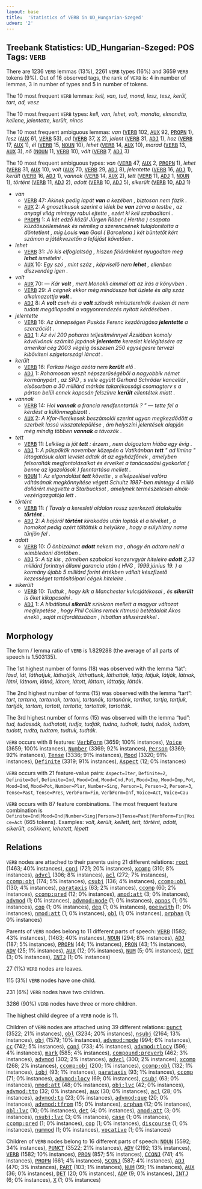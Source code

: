 ```yaml
---
layout: base
title:  'Statistics of VERB in UD_Hungarian-Szeged'
udver: '2'
---
```


## Treebank Statistics: UD_Hungarian-Szeged: POS Tags: `VERB`

There are 1236 `VERB` lemmas (13%), 2261 `VERB` types (16%) and 3659 `VERB` tokens (9%).
Out of 16 observed tags, the rank of `VERB` is: 4 in number of lemmas, 3 in number of types and 5 in number of tokens.

The 10 most frequent `VERB` lemmas: <em>kell, van, tud, mond, lesz, tesz, kerül, tart, ad, vesz</em>

The 10 most frequent `VERB` types:  <em>kell, van, lehet, volt, mondta, elmondta, kellene, jelentette, került, nincs</em>

The 10 most frequent ambiguous lemmas: <em>van</em> (<tt><a href="hu_szeged-pos-VERB.html">VERB</a></tt> 102, <tt><a href="hu_szeged-pos-AUX.html">AUX</a></tt> 92, <tt><a href="hu_szeged-pos-PROPN.html">PROPN</a></tt> 1), <em>lesz</em> (<tt><a href="hu_szeged-pos-AUX.html">AUX</a></tt> 61, <tt><a href="hu_szeged-pos-VERB.html">VERB</a></tt> 53), <em>ad</em> (<tt><a href="hu_szeged-pos-VERB.html">VERB</a></tt> 37, <tt><a href="hu_szeged-pos-X.html">X</a></tt> 2), <em>jelent</em> (<tt><a href="hu_szeged-pos-VERB.html">VERB</a></tt> 31, <tt><a href="hu_szeged-pos-ADJ.html">ADJ</a></tt> 1), <em>hoz</em> (<tt><a href="hu_szeged-pos-VERB.html">VERB</a></tt> 17, <tt><a href="hu_szeged-pos-AUX.html">AUX</a></tt> 1), <em>él</em> (<tt><a href="hu_szeged-pos-VERB.html">VERB</a></tt> 15, <tt><a href="hu_szeged-pos-NOUN.html">NOUN</a></tt> 10), <em>lehet</em> (<tt><a href="hu_szeged-pos-VERB.html">VERB</a></tt> 14, <tt><a href="hu_szeged-pos-AUX.html">AUX</a></tt> 10), <em>marad</em> (<tt><a href="hu_szeged-pos-VERB.html">VERB</a></tt> 13, <tt><a href="hu_szeged-pos-AUX.html">AUX</a></tt> 3), <em>nő</em> (<tt><a href="hu_szeged-pos-NOUN.html">NOUN</a></tt> 11, <tt><a href="hu_szeged-pos-VERB.html">VERB</a></tt> 10), <em>vált</em> (<tt><a href="hu_szeged-pos-VERB.html">VERB</a></tt> 7, <tt><a href="hu_szeged-pos-ADJ.html">ADJ</a></tt> 3)

The 10 most frequent ambiguous types:  <em>van</em> (<tt><a href="hu_szeged-pos-VERB.html">VERB</a></tt> 47, <tt><a href="hu_szeged-pos-AUX.html">AUX</a></tt> 2, <tt><a href="hu_szeged-pos-PROPN.html">PROPN</a></tt> 1), <em>lehet</em> (<tt><a href="hu_szeged-pos-VERB.html">VERB</a></tt> 31, <tt><a href="hu_szeged-pos-AUX.html">AUX</a></tt> 10), <em>volt</em> (<tt><a href="hu_szeged-pos-AUX.html">AUX</a></tt> 70, <tt><a href="hu_szeged-pos-VERB.html">VERB</a></tt> 29, <tt><a href="hu_szeged-pos-ADJ.html">ADJ</a></tt> 8), <em>jelentette</em> (<tt><a href="hu_szeged-pos-VERB.html">VERB</a></tt> 16, <tt><a href="hu_szeged-pos-ADJ.html">ADJ</a></tt> 1), <em>került</em> (<tt><a href="hu_szeged-pos-VERB.html">VERB</a></tt> 16, <tt><a href="hu_szeged-pos-ADJ.html">ADJ</a></tt> 1), <em>vannak</em> (<tt><a href="hu_szeged-pos-VERB.html">VERB</a></tt> 14, <tt><a href="hu_szeged-pos-AUX.html">AUX</a></tt> 2), <em>tett</em> (<tt><a href="hu_szeged-pos-VERB.html">VERB</a></tt> 11, <tt><a href="hu_szeged-pos-ADJ.html">ADJ</a></tt> 1, <tt><a href="hu_szeged-pos-NOUN.html">NOUN</a></tt> 1), <em>történt</em> (<tt><a href="hu_szeged-pos-VERB.html">VERB</a></tt> 11, <tt><a href="hu_szeged-pos-ADJ.html">ADJ</a></tt> 2), <em>adott</em> (<tt><a href="hu_szeged-pos-VERB.html">VERB</a></tt> 10, <tt><a href="hu_szeged-pos-ADJ.html">ADJ</a></tt> 5), <em>sikerült</em> (<tt><a href="hu_szeged-pos-VERB.html">VERB</a></tt> 10, <tt><a href="hu_szeged-pos-ADJ.html">ADJ</a></tt> 1)


* <em>van</em>
  * <tt><a href="hu_szeged-pos-VERB.html">VERB</a></tt> 47: <em>Akinek pedig lapát <b>van</b> a kezében , biztosan nem fázik .</em>
  * <tt><a href="hu_szeged-pos-AUX.html">AUX</a></tt> 2: <em>A gnosztikusok szerint a lélek be <b>van</b> zárva a testbe , az anyagi világ mintegy rabul ejtette , ezért ki kell szabadítani .</em>
  * <tt><a href="hu_szeged-pos-PROPN.html">PROPN</a></tt> 1: <em>A két edző közül Jürgen Röber ( Hertha ) csapata küzdőszellemének és némileg a szerencsének tulajdonította a döntetlent , míg Louis <b>van</b> Gaal ( Barcelona ) két büntetőt kért számon a játékvezetőn a lefújást követően .</em>
* <em>lehet</em>
  * <tt><a href="hu_szeged-pos-VERB.html">VERB</a></tt> 31: <em>Jó kis elfoglaltság , hiszen félóránként nyugodtan meg <b>lehet</b> ismételni .</em>
  * <tt><a href="hu_szeged-pos-AUX.html">AUX</a></tt> 10: <em>Egy szó , mint száz , képviselő nem <b>lehet</b> , ellenben díszvendég igen .</em>
* <em>volt</em>
  * <tt><a href="hu_szeged-pos-AUX.html">AUX</a></tt> 70: <em>— Kár <b>volt</b> , mert Monokli címmel ott az írás a könyvben .</em>
  * <tt><a href="hu_szeged-pos-VERB.html">VERB</a></tt> 29: <em>A cégnek ekkor még mindössze hat üzlete és alig száz alkalmazottja <b>volt</b> .</em>
  * <tt><a href="hu_szeged-pos-ADJ.html">ADJ</a></tt> 8: <em>A <b>volt</b> cseh és a <b>volt</b> szlovák miniszterelnök éveken át nem tudott megállapodni a vagyonrendezés nyitott kérdésében .</em>
* <em>jelentette</em>
  * <tt><a href="hu_szeged-pos-VERB.html">VERB</a></tt> 16: <em>Az ünnepségen Puskás Ferenc kezdőrúgása <b>jelentette</b> a szenzációt .</em>
  * <tt><a href="hu_szeged-pos-ADJ.html">ADJ</a></tt> 1: <em>Az évi 200 poharas teljesítménnyel Ázsiában komoly kávéivónak számító japánok <b>jelentette</b> kereslet kielégítésére az amerikai cég 2003 végéig összesen 250 egységesre tervezi kibővíteni szigetországi láncát .</em>
* <em>került</em>
  * <tt><a href="hu_szeged-pos-VERB.html">VERB</a></tt> 16: <em>Farkas Helga azóta nem <b>került</b> elő .</em>
  * <tt><a href="hu_szeged-pos-ADJ.html">ADJ</a></tt> 1: <em>Rohamosan veszít népszerűségéből a nagyobbik német kormánypárt , az SPD , s vele együtt Gerhard Schröder kancellár , elsősorban a 30 milliárd márkás takarékossági csomagterv s a párton belül ennek kapcsán felszínre <b>került</b> ellentétek miatt .</em>
* <em>vannak</em>
  * <tt><a href="hu_szeged-pos-VERB.html">VERB</a></tt> 14: <em>Hol <b>vannak</b> a francia rendfenntartók ? " — tette fel a kérdést a különmegbízott .</em>
  * <tt><a href="hu_szeged-pos-AUX.html">AUX</a></tt> 2: <em>A Kfor-illetékesek beszámolói szerint ugyan megkezdődött a szerbek lassú visszatelepülése , ám helyszíni jelentések alapján még mindig többen <b>vannak</b> a távozók .</em>
* <em>tett</em>
  * <tt><a href="hu_szeged-pos-VERB.html">VERB</a></tt> 11: <em>Lelkileg is jót <b>tett</b> : érzem , nem dolgoztam hiába egy évig .</em>
  * <tt><a href="hu_szeged-pos-ADJ.html">ADJ</a></tt> 1: <em>A püspökök november közepén a Vatikánban <b>tett</b> " ad limina " látogatásuk alatt levelet adtak át az egyházfőnek , amelyben felsorolták megfontolásaikat és érveiket a tanácsadási gyakorlat ( benne az igazolások ) fenntartása mellett .</em>
  * <tt><a href="hu_szeged-pos-NOUN.html">NOUN</a></tt> 1: <em>Az elgondolást <b>tett</b> követte , s elképzelései valóra váltásának megkönnyítése végett Schultz 1987-ben mintegy 4 millió dollárért megvette a Starbucksot , amelynek természetesen elnök-vezérigazgatója lett .</em>
* <em>történt</em>
  * <tt><a href="hu_szeged-pos-VERB.html">VERB</a></tt> 11: <em>( Tavaly a keresleti oldalon rossz szerkezeti átalakulás <b>történt</b> .</em>
  * <tt><a href="hu_szeged-pos-ADJ.html">ADJ</a></tt> 2: <em>A hajóról <b>történt</b> kirakodás után lopták el a tévéket , a homokot pedig azért töltötték a helyükre , hogy a súlyhiány name tűnjön fel .</em>
* <em>adott</em>
  * <tt><a href="hu_szeged-pos-VERB.html">VERB</a></tt> 10: <em>Ő önbizalmat <b>adott</b> nekem ma , ahogy én adtam neki a wimbledoni döntőben .</em>
  * <tt><a href="hu_szeged-pos-ADJ.html">ADJ</a></tt> 5: <em>A tíz kis , zömében szabolcsi konzervgyár hiteleire <b>adott</b> 2,33 milliárd forintnyi állami garancia után ( HVG , 1999.június 19. ) a kormány újabb 5 milliárd forint értékben vállalt készfizető kezességet tartósítóipari cégek hiteleire .</em>
* <em>sikerült</em>
  * <tt><a href="hu_szeged-pos-VERB.html">VERB</a></tt> 10: <em>Tudtuk , hogy kik a Manchester kulcsjátékosai , és <b>sikerült</b> is őket kikapcsolni .</em>
  * <tt><a href="hu_szeged-pos-ADJ.html">ADJ</a></tt> 1: <em>A hibátlanul <b>sikerült</b> szinkron mellett a magyar változat meglepetése , hogy Phil Collins remek ritmusú betétdalait Ákos énekli , saját műfordításában , hibátlan stílusérzékkel .</em>

## Morphology

The form / lemma ratio of `VERB` is 1.829288 (the average of all parts of speech is 1.503135).

The 1st highest number of forms (18) was observed with the lemma “lát”: <em>lásd, lát, láthatjuk, láthatják, láthattunk, láthatták, látja, látjuk, látják, látnak, látni, látnom, látná, látom, látott, láttam, láttatja, látták</em>.

The 2nd highest number of forms (15) was observed with the lemma “tart”: <em>tart, tartana, tartanak, tartani, tartanák, tartanánk, tarthat, tartja, tartjuk, tartják, tartom, tartott, tartotta, tartottak, tartották</em>.

The 3rd highest number of forms (15) was observed with the lemma “tud”: <em>tud, tudassák, tudhatott, tudja, tudják, tudna, tudnak, tudni, tudok, tudom, tudott, tudta, tudtam, tudtuk, tudták</em>.

`VERB` occurs with 8 features: <tt><a href="hu_szeged-feat-VerbForm.html">VerbForm</a></tt> (3659; 100% instances), <tt><a href="hu_szeged-feat-Voice.html">Voice</a></tt> (3659; 100% instances), <tt><a href="hu_szeged-feat-Number.html">Number</a></tt> (3369; 92% instances), <tt><a href="hu_szeged-feat-Person.html">Person</a></tt> (3369; 92% instances), <tt><a href="hu_szeged-feat-Tense.html">Tense</a></tt> (3336; 91% instances), <tt><a href="hu_szeged-feat-Mood.html">Mood</a></tt> (3320; 91% instances), <tt><a href="hu_szeged-feat-Definite.html">Definite</a></tt> (3319; 91% instances), <tt><a href="hu_szeged-feat-Aspect.html">Aspect</a></tt> (12; 0% instances)

`VERB` occurs with 21 feature-value pairs: `Aspect=Iter`, `Definite=2`, `Definite=Def`, `Definite=Ind`, `Mood=Cnd`, `Mood=Cnd,Pot`, `Mood=Imp`, `Mood=Imp,Pot`, `Mood=Ind`, `Mood=Pot`, `Number=Plur`, `Number=Sing`, `Person=1`, `Person=2`, `Person=3`, `Tense=Past`, `Tense=Pres`, `VerbForm=Fin`, `VerbForm=Inf`, `Voice=Act`, `Voice=Cau`

`VERB` occurs with 87 feature combinations.
The most frequent feature combination is `Definite=Ind|Mood=Ind|Number=Sing|Person=3|Tense=Past|VerbForm=Fin|Voice=Act` (665 tokens).
Examples: <em>volt, került, kellett, tett, történt, adott, sikerült, csökkent, lehetett, lépett</em>


## Relations

`VERB` nodes are attached to their parents using 21 different relations: <tt><a href="hu_szeged-dep-root.html">root</a></tt> (1463; 40% instances), <tt><a href="hu_szeged-dep-conj.html">conj</a></tt> (721; 20% instances), <tt><a href="hu_szeged-dep-xcomp.html">xcomp</a></tt> (310; 8% instances), <tt><a href="hu_szeged-dep-advcl.html">advcl</a></tt> (306; 8% instances), <tt><a href="hu_szeged-dep-acl.html">acl</a></tt> (272; 7% instances), <tt><a href="hu_szeged-dep-ccomp-obj.html">ccomp:obj</a></tt> (174; 5% instances), <tt><a href="hu_szeged-dep-csubj.html">csubj</a></tt> (136; 4% instances), <tt><a href="hu_szeged-dep-ccomp-obl.html">ccomp:obl</a></tt> (130; 4% instances), <tt><a href="hu_szeged-dep-parataxis.html">parataxis</a></tt> (63; 2% instances), <tt><a href="hu_szeged-dep-ccomp.html">ccomp</a></tt> (60; 2% instances), <tt><a href="hu_szeged-dep-ccomp-pred.html">ccomp:pred</a></tt> (12; 0% instances), <tt><a href="hu_szeged-dep-amod-att.html">amod:att</a></tt> (3; 0% instances), <tt><a href="hu_szeged-dep-advmod.html">advmod</a></tt> (1; 0% instances), <tt><a href="hu_szeged-dep-advmod-mode.html">advmod:mode</a></tt> (1; 0% instances), <tt><a href="hu_szeged-dep-appos.html">appos</a></tt> (1; 0% instances), <tt><a href="hu_szeged-dep-cop.html">cop</a></tt> (1; 0% instances), <tt><a href="hu_szeged-dep-dep.html">dep</a></tt> (1; 0% instances), <tt><a href="hu_szeged-dep-goeswith.html">goeswith</a></tt> (1; 0% instances), <tt><a href="hu_szeged-dep-nmod-att.html">nmod:att</a></tt> (1; 0% instances), <tt><a href="hu_szeged-dep-obl.html">obl</a></tt> (1; 0% instances), <tt><a href="hu_szeged-dep-orphan.html">orphan</a></tt> (1; 0% instances)

Parents of `VERB` nodes belong to 11 different parts of speech: <tt><a href="hu_szeged-pos-VERB.html">VERB</a></tt> (1582; 43% instances),  (1463; 40% instances), <tt><a href="hu_szeged-pos-NOUN.html">NOUN</a></tt> (294; 8% instances), <tt><a href="hu_szeged-pos-ADJ.html">ADJ</a></tt> (187; 5% instances), <tt><a href="hu_szeged-pos-PROPN.html">PROPN</a></tt> (44; 1% instances), <tt><a href="hu_szeged-pos-PRON.html">PRON</a></tt> (43; 1% instances), <tt><a href="hu_szeged-pos-ADV.html">ADV</a></tt> (25; 1% instances), <tt><a href="hu_szeged-pos-AUX.html">AUX</a></tt> (12; 0% instances), <tt><a href="hu_szeged-pos-NUM.html">NUM</a></tt> (5; 0% instances), <tt><a href="hu_szeged-pos-DET.html">DET</a></tt> (3; 0% instances), <tt><a href="hu_szeged-pos-INTJ.html">INTJ</a></tt> (1; 0% instances)

27 (1%) `VERB` nodes are leaves.

115 (3%) `VERB` nodes have one child.

231 (6%) `VERB` nodes have two children.

3286 (90%) `VERB` nodes have three or more children.

The highest child degree of a `VERB` node is 11.

Children of `VERB` nodes are attached using 39 different relations: <tt><a href="hu_szeged-dep-punct.html">punct</a></tt> (3522; 21% instances), <tt><a href="hu_szeged-dep-obl.html">obl</a></tt> (3234; 20% instances), <tt><a href="hu_szeged-dep-nsubj.html">nsubj</a></tt> (2164; 13% instances), <tt><a href="hu_szeged-dep-obj.html">obj</a></tt> (1579; 10% instances), <tt><a href="hu_szeged-dep-advmod-mode.html">advmod:mode</a></tt> (994; 6% instances), <tt><a href="hu_szeged-dep-cc.html">cc</a></tt> (742; 5% instances), <tt><a href="hu_szeged-dep-conj.html">conj</a></tt> (733; 4% instances), <tt><a href="hu_szeged-dep-advmod-tlocy.html">advmod:tlocy</a></tt> (596; 4% instances), <tt><a href="hu_szeged-dep-mark.html">mark</a></tt> (585; 4% instances), <tt><a href="hu_szeged-dep-compound-preverb.html">compound:preverb</a></tt> (462; 3% instances), <tt><a href="hu_szeged-dep-advmod.html">advmod</a></tt> (302; 2% instances), <tt><a href="hu_szeged-dep-advcl.html">advcl</a></tt> (300; 2% instances), <tt><a href="hu_szeged-dep-xcomp.html">xcomp</a></tt> (268; 2% instances), <tt><a href="hu_szeged-dep-ccomp-obj.html">ccomp:obj</a></tt> (200; 1% instances), <tt><a href="hu_szeged-dep-ccomp-obl.html">ccomp:obl</a></tt> (132; 1% instances), <tt><a href="hu_szeged-dep-iobj.html">iobj</a></tt> (93; 1% instances), <tt><a href="hu_szeged-dep-parataxis.html">parataxis</a></tt> (93; 1% instances), <tt><a href="hu_szeged-dep-ccomp.html">ccomp</a></tt> (71; 0% instances), <tt><a href="hu_szeged-dep-advmod-locy.html">advmod:locy</a></tt> (69; 0% instances), <tt><a href="hu_szeged-dep-csubj.html">csubj</a></tt> (63; 0% instances), <tt><a href="hu_szeged-dep-nmod-att.html">nmod:att</a></tt> (48; 0% instances), <tt><a href="hu_szeged-dep-obj-lvc.html">obj:lvc</a></tt> (42; 0% instances), <tt><a href="hu_szeged-dep-advmod-tto.html">advmod:tto</a></tt> (32; 0% instances), <tt><a href="hu_szeged-dep-aux.html">aux</a></tt> (30; 0% instances), <tt><a href="hu_szeged-dep-acl.html">acl</a></tt> (28; 0% instances), <tt><a href="hu_szeged-dep-advmod-to.html">advmod:to</a></tt> (23; 0% instances), <tt><a href="hu_szeged-dep-advmod-que.html">advmod:que</a></tt> (20; 0% instances), <tt><a href="hu_szeged-dep-advmod-tfrom.html">advmod:tfrom</a></tt> (15; 0% instances), <tt><a href="hu_szeged-dep-orphan.html">orphan</a></tt> (12; 0% instances), <tt><a href="hu_szeged-dep-obl-lvc.html">obl:lvc</a></tt> (10; 0% instances), <tt><a href="hu_szeged-dep-det.html">det</a></tt> (4; 0% instances), <tt><a href="hu_szeged-dep-amod-att.html">amod:att</a></tt> (3; 0% instances), <tt><a href="hu_szeged-dep-nsubj-lvc.html">nsubj:lvc</a></tt> (3; 0% instances), <tt><a href="hu_szeged-dep-case.html">case</a></tt> (1; 0% instances), <tt><a href="hu_szeged-dep-ccomp-pred.html">ccomp:pred</a></tt> (1; 0% instances), <tt><a href="hu_szeged-dep-cop.html">cop</a></tt> (1; 0% instances), <tt><a href="hu_szeged-dep-discourse.html">discourse</a></tt> (1; 0% instances), <tt><a href="hu_szeged-dep-nummod.html">nummod</a></tt> (1; 0% instances), <tt><a href="hu_szeged-dep-vocative.html">vocative</a></tt> (1; 0% instances)

Children of `VERB` nodes belong to 16 different parts of speech: <tt><a href="hu_szeged-pos-NOUN.html">NOUN</a></tt> (5592; 34% instances), <tt><a href="hu_szeged-pos-PUNCT.html">PUNCT</a></tt> (3522; 21% instances), <tt><a href="hu_szeged-pos-ADV.html">ADV</a></tt> (2192; 13% instances), <tt><a href="hu_szeged-pos-VERB.html">VERB</a></tt> (1582; 10% instances), <tt><a href="hu_szeged-pos-PRON.html">PRON</a></tt> (857; 5% instances), <tt><a href="hu_szeged-pos-CCONJ.html">CCONJ</a></tt> (741; 4% instances), <tt><a href="hu_szeged-pos-PROPN.html">PROPN</a></tt> (661; 4% instances), <tt><a href="hu_szeged-pos-SCONJ.html">SCONJ</a></tt> (587; 4% instances), <tt><a href="hu_szeged-pos-ADJ.html">ADJ</a></tt> (470; 3% instances), <tt><a href="hu_szeged-pos-PART.html">PART</a></tt> (103; 1% instances), <tt><a href="hu_szeged-pos-NUM.html">NUM</a></tt> (99; 1% instances), <tt><a href="hu_szeged-pos-AUX.html">AUX</a></tt> (36; 0% instances), <tt><a href="hu_szeged-pos-DET.html">DET</a></tt> (20; 0% instances), <tt><a href="hu_szeged-pos-ADP.html">ADP</a></tt> (9; 0% instances), <tt><a href="hu_szeged-pos-INTJ.html">INTJ</a></tt> (6; 0% instances), <tt><a href="hu_szeged-pos-X.html">X</a></tt> (1; 0% instances)

